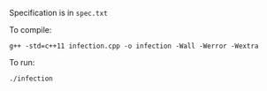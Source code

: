 Specification is in `spec.txt`

To compile:

```
g++ -std=c++11 infection.cpp -o infection -Wall -Werror -Wextra
```

To run:

```
./infection
```
